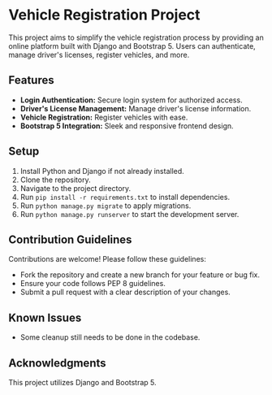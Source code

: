 
# Vehicle Registration Project

This project aims to simplify the vehicle registration process by providing an online platform built with Django and Bootstrap 5. Users can authenticate, manage driver's licenses, register vehicles, and more.

## Features

- **Login Authentication:** Secure login system for authorized access.
- **Driver's License Management:** Manage driver's license information.
- **Vehicle Registration:** Register vehicles with ease.
- **Bootstrap 5 Integration:** Sleek and responsive frontend design.

## Setup

1. Install Python and Django if not already installed.
2. Clone the repository.
3. Navigate to the project directory.
4. Run `pip install -r requirements.txt` to install dependencies.
5. Run `python manage.py migrate` to apply migrations.
6. Run `python manage.py runserver` to start the development server.

## Contribution Guidelines

Contributions are welcome! Please follow these guidelines:

- Fork the repository and create a new branch for your feature or bug fix.
- Ensure your code follows PEP 8 guidelines.
- Submit a pull request with a clear description of your changes.

## Known Issues

- Some cleanup still needs to be done in the codebase.

## Acknowledgments

This project utilizes Django and Bootstrap 5.
